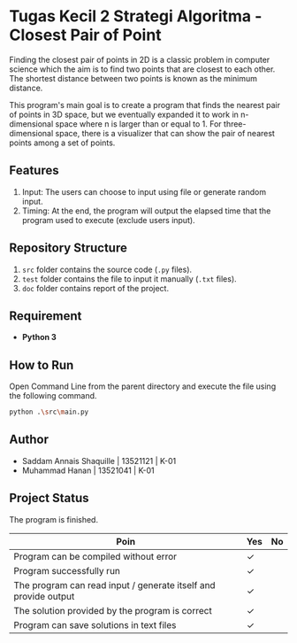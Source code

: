 # Tugas Kecil 2 Strategi Algoritma - Closest Pair of Point

Finding the closest pair of points in 2D is a classic problem in computer science which the aim is to find two points that are closest to each other. The shortest distance between two points is known as the minimum distance.

This program's main goal is to create a program that finds the nearest pair of points in 3D space, but we eventually expanded it to work in n-dimensional space where n is larger than or equal to 1. For three-dimensional space, there is a visualizer that can show the pair of nearest points among a set of points.

## Features

1. Input: The users can choose to input using file or generate random input.
2. Timing: At the end, the program will output the elapsed time that the program used to execute (exclude users input).


## Repository Structure
1. `src` folder contains the source code (`.py` files).
2. `test` folder contains the file to input it manually (`.txt` files).
3. `doc` folder contains report of the project.

## Requirement
- **Python 3**
## How to Run
Open Command Line from the parent directory and execute the file using the following command.

```sh
python .\src\main.py
```
## Author
- Saddam Annais Shaquille | 13521121 | K-01
- Muhammad Hanan | 13521041 | K-01


## Project Status
The program is finished.

| Poin  | Yes | No |
|---|---|---|
| Program can be compiled without error | ✓ |   |
| Program successfully run | ✓ |   |
| The program can read input / generate itself and provide output | ✓ |   |
| The solution provided by the program is correct | ✓ |  |
| Program can save solutions in text files| ✓ |  |
